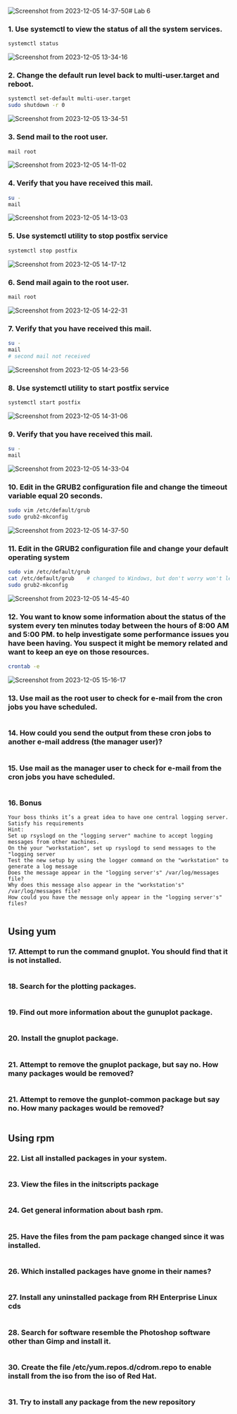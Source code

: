 ![Screenshot from 2023-12-05 14-37-50](https://github.com/stevenadel/Red-Hat-Sysadmin-ITI-44/assets/111876286/0d681aae-7ee5-4f17-8fef-d5642e5993fb)# Lab 6
### 1.	Use systemctl to view the status of all the system services.
```bash
systemctl status
```
![Screenshot from 2023-12-05 13-34-16](https://github.com/stevenadel/Red-Hat-Sysadmin-ITI-44/assets/111876286/0abda6fb-8038-4f06-8824-33b667b9b783)
### 2.	Change the default run level back to multi-user.target and reboot.
```bash
systemctl set-default multi-user.target
sudo shutdown -r 0
```
![Screenshot from 2023-12-05 13-34-51](https://github.com/stevenadel/Red-Hat-Sysadmin-ITI-44/assets/111876286/c7d83cfc-9830-404a-bda7-b8b55a99f682)
### 3.	Send mail to the root user.
```bash
mail root
```
![Screenshot from 2023-12-05 14-11-02](https://github.com/stevenadel/Red-Hat-Sysadmin-ITI-44/assets/111876286/51a56cad-6e68-47a1-b1af-7185468adb25)
### 4.	Verify that you have received this mail.
```bash
su -
mail
```
![Screenshot from 2023-12-05 14-13-03](https://github.com/stevenadel/Red-Hat-Sysadmin-ITI-44/assets/111876286/bde9571f-5e64-4f48-9d22-33d1bd112efe)
### 5.	Use  systemctl utility to stop postfix service
```bash
systemctl stop postfix
```
![Screenshot from 2023-12-05 14-17-12](https://github.com/stevenadel/Red-Hat-Sysadmin-ITI-44/assets/111876286/e4d340ec-871e-49a9-b7ae-820905a5afda)
### 6.	Send mail again to the root user.
```bash
mail root
```
![Screenshot from 2023-12-05 14-22-31](https://github.com/stevenadel/Red-Hat-Sysadmin-ITI-44/assets/111876286/45c58270-4c30-4212-bab9-6d13e37a31a0)
### 7.	Verify that you have received this mail.
```bash
su -
mail
# second mail not received
```
![Screenshot from 2023-12-05 14-23-56](https://github.com/stevenadel/Red-Hat-Sysadmin-ITI-44/assets/111876286/b7ddff91-4c86-412d-80e7-279b772bbba5)
### 8.	Use systemctl utility to start postfix service
```bash
systemctl start postfix
```
![Screenshot from 2023-12-05 14-31-06](https://github.com/stevenadel/Red-Hat-Sysadmin-ITI-44/assets/111876286/a4d12eaf-bd32-433a-9625-fffeee7ced25)
### 9.	Verify that you have received this mail.
```bash
su -
mail
```
![Screenshot from 2023-12-05 14-33-04](https://github.com/stevenadel/Red-Hat-Sysadmin-ITI-44/assets/111876286/830d91d5-448b-4863-90a6-ecd813fe55d7)
### 10.	Edit in the GRUB2 configuration file and change the timeout variable equal 20 seconds.
```bash
sudo vim /etc/default/grub
sudo grub2-mkconfig
```
![Screenshot from 2023-12-05 14-37-50](https://github.com/stevenadel/Red-Hat-Sysadmin-ITI-44/assets/111876286/fc203bce-0619-41ea-b2cf-b285c716ba7c)
### 11.	 Edit in the GRUB2 configuration file and change your default operating system
```bash
sudo vim /etc/default/grub
cat /etc/default/grub    # changed to Windows, but don't worry won't leave it like this for long ;)
sudo grub2-mkconfig
```
![Screenshot from 2023-12-05 14-45-40](https://github.com/stevenadel/Red-Hat-Sysadmin-ITI-44/assets/111876286/f1b75f58-1046-4b01-a0a0-46638e433f66)
### 12.	You want to know some information about the status of the system every ten minutes today between the hours of  8:00 AM and 5:00 PM. to help investigate some performance issues you have been having. You suspect it might be memory related and want to keep an eye on those resources.
```bash
crontab -e
```
![Screenshot from 2023-12-05 15-16-17](https://github.com/stevenadel/Red-Hat-Sysadmin-ITI-44/assets/111876286/4b16e4e9-66d5-4b36-b164-27ed7676b735)
### 13.	Use mail as the root user to check for e-mail from the cron jobs you have scheduled.
```bash

```
### 14.	How could you send the output from these cron jobs to another e-mail address (the manager user)?
```bash

```
### 15.	Use mail as the manager user to check for e-mail from the cron jobs you have scheduled.
```bash

```
### 16.	Bonus
```
Your boss thinks it’s a great idea to have one central logging server. Satisfy his requirements
Hint:
Set up rsyslogd on the "logging server" machine to accept logging messages from other machines.
On the your "workstation", set up rsyslogd to send messages to the "logging server
Test the new setup by using the logger command on the "workstation" to generate a log message
Does the message appear in the "logging server's" /var/log/messages file?
Why does this message also appear in the "workstation's" /var/log/messages file?
How could you have the message only appear in the "logging server's" files?
```
```bash

```
## Using yum
### 17. Attempt to run the command gnuplot. You should find that it is not installed.
```bash

```
### 18. Search for the plotting packages.
```bash

```
### 19. Find out more information about the gunuplot package.
```bash

```
### 20. Install the gnuplot package.
```bash

```
### 21. Attempt to remove the gnuplot package, but say no. How many packages would be removed?
```bash

```
### 21. Attempt to remove the gunplot-common package but say no. How many packages would be removed?
```bash

```
## Using rpm
### 22. List all installed packages in your system.
```bash

```
### 23. View the files in the initscripts package
```bash

```
### 24. Get general information about bash rpm.
```bash

```
### 25. Have the files from the pam package changed since it was installed.
```bash

```
### 26. Which installed packages have gnome in their names?
```bash

```
### 27. Install any uninstalled package from RH Enterprise Linux cds
```bash

```
### 28. Search for software resemble the Photoshop software other than Gimp and install it.
```bash

```
### 30. Create the file /etc/yum.repos.d/cdrom.repo to enable install from the iso from the iso of Red Hat.
```bash

```
### 31. Try to install any package from the new repository
```bash

```
